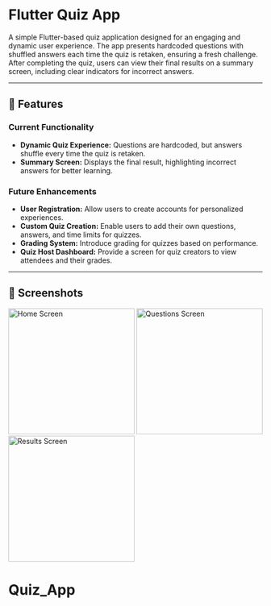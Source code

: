 # Flutter Quiz App

A simple Flutter-based quiz application designed for an engaging and dynamic user experience. The app presents hardcoded questions with shuffled answers each time the quiz is retaken, ensuring a fresh challenge. After completing the quiz, users can view their final results on a summary screen, including clear indicators for incorrect answers.

---

## 🚀 Features

### Current Functionality
- **Dynamic Quiz Experience:** Questions are hardcoded, but answers shuffle every time the quiz is retaken.
- **Summary Screen:** Displays the final result, highlighting incorrect answers for better learning.

### Future Enhancements
- **User Registration:** Allow users to create accounts for personalized experiences.
- **Custom Quiz Creation:** Enable users to add their own questions, answers, and time limits for quizzes.
- **Grading System:** Introduce grading for quizzes based on performance.
- **Quiz Host Dashboard:** Provide a screen for quiz creators to view attendees and their grades.

---

## 📸 Screenshots

<img src="assets/screen_shots/home_screen.png" alt="Home Screen" width="250" />
<img src="assets/screen_shots/questions_screen.png" alt="Questions Screen" width="250" />
<img src="assets/screen_shots/results_screen.png" alt="Results Screen" width="250" />

# Quiz_App
